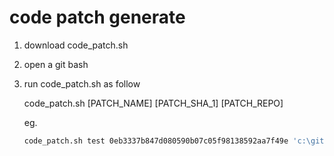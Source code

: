 # code patch generate

1.  download code_patch.sh
2.  open a git bash
3.  run code_patch.sh as follow  

    code_patch.sh [PATCH_NAME] [PATCH_SHA_1] [PATCH_REPO]  

    eg.  
    ```bash
    code_patch.sh test 0eb3337b847d080590b07c05f98138592aa7f49e 'c:\git'
    ```

